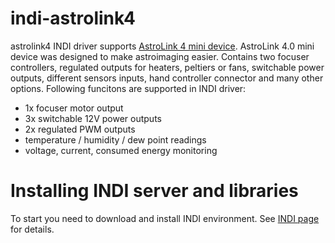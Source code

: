 # indi-astrolink4
astrolink4 INDI driver supports [AstroLink 4 mini device](https://astrojolo.com/astrolink-4-0-mini/). AstroLink 4.0 mini device was designed to make astroimaging easier. Contains two focuser controllers, regulated outputs for heaters, peltiers or fans, switchable power outputs, different sensors inputs, hand controller connector and many other options. Following funcitons are supported in INDI driver:
- 1x focuser motor output
- 3x switchable 12V power outputs
- 2x regulated PWM outputs
- temperature / humidity / dew point readings
- voltage, current, consumed energy monitoring

# Installing INDI server and libraries
To start you need to download and install INDI environment. See [INDI page](http://indilib.org/download.html) for details. 
